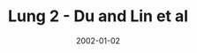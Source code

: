 ---
title: Lung 2 - Du and Lin et al
image: https://www.cycif.org/assets/img/du-lin-rashid-nat-protoc-2019/LUNG_2.jpg
date: '2002-01-02'
minerva_link: https://www.cycif.org/data/du-lin-rashid-nat-protoc-2019/osd-LUNG_2.html
info_link: https://www.cycif.org/data/du-lin-rashid-nat-protoc-2019/index.html
show_page_link: false
tags:
    - narrated
    - lung
---